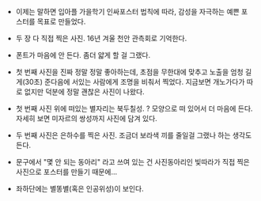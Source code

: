 - 이제는 말하면 입아플 가을학기 인싸포스터 법칙에 따라, 감성을 자극하는 예쁜 포스터를 목표로 만들었다.
- 두 장 다 직접 찍은 사진. 16년 겨울 천안 관측회로 기억한다.
- 폰트가 마음에 안 든다. 좀더 얇게 할 걸 그랬다.


- 첫 번째 사진을 진짜 정말 정말 좋아하는데, 초점을 무한대에 맞추고 노출을 엄청 길게(30초) 준다음에 서있는 사람에게 조명을 비춰서 찍었다. 지금보면 개노가다가 따로 없지만 덕분에 정말 괜찮은 사진이 나왔다.
- 첫 번째 사진 위에 떠있는 별자리는 북두칠성. ? 모양으로 떠 있어서 더 마음에 든다. 자세히 보면 미자르의 쌍성까지 사진에 담겨 있다.


- 두 번째 사진은 은하수를 찍은 사진. 조금더 보라색 끼를 줄일걸 그랬나 하는 생각도 든다.
- 문구에서 "몇 안 되는 동아리" 라고 쓰여 있는 건 사진동아리인 빛따라가 직접 찍은 사진으로 포스터를 만들기 때문에...
- 좌하단에는 별똥별(혹은 인공위성)이 보인다.